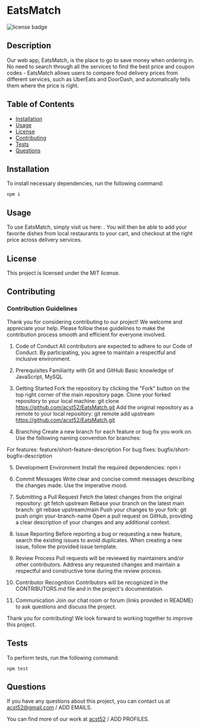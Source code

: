 # EatsMatch
![license badge](https://img.shields.io/badge/license-MIT-brightgreen)

## Description

Our web app, EatsMatch, is the place to go to save money when ordering in. No need to search through all the services to find the best price and coupon codes - EatsMatch allows users to compare food delivery prices from different services, such as UberEats and DoorDash, and automatically tells them where the price is right.

## Table of Contents

* [Installation](#installation)
* [Usage](#usage)
* [License](#license)
* [Contributing](#contributing)
* [Tests](#tests)
* [Questions](#questions)

## Installation

To install necessary dependencies, run the following command: 
```
npm i
```

## Usage

To use EatsMatch, simply visit us here: <HEROKU LINK>. You will then be able to add your favorite dishes from local restaurants to your cart, and checkout at the right price across delivery services.

## License

This project is licensed under the MIT license.

## Contributing

### Contribution Guidelines

Thank you for considering contributing to our project! We welcome and appreciate your help. Please follow these guidelines to make the contribution process smooth and efficient for everyone involved.

1. Code of Conduct
All contributors are expected to adhere to our Code of Conduct. By participating, you agree to maintain a respectful and inclusive environment.

2. Prerequisites
Familiarity with Git and GitHub
Basic knowledge of JavaScript, MySQL

3. Getting Started
Fork the repository by clicking the "Fork" button on the top right corner of the main repository page.
Clone your forked repository to your local machine: git clone https://github.com/acst52/EatsMatch.git
Add the original repository as a remote to your local repository: git remote add upstream https://github.com/acst52/EatsMatch.git

4. Branching
Create a new branch for each feature or bug fix you work on. Use the following naming convention for branches:

For features: feature/short-feature-description
For bug fixes: bugfix/short-bugfix-description

5. Development Environment
Install the required dependencies: npm i

6. Commit Messages
Write clear and concise commit messages describing the changes made. Use the imperative mood.

7. Submitting a Pull Request
Fetch the latest changes from the original repository: git fetch upstream
Rebase your branch on the latest main branch: git rebase upstream/main
Push your changes to your fork: git push origin your-branch-name
Open a pull request on GitHub, providing a clear description of your changes and any additional context.

8. Issue Reporting
Before reporting a bug or requesting a new feature, search the existing issues to avoid duplicates. When creating a new issue, follow the provided issue template.

9. Review Process
Pull requests will be reviewed by maintainers and/or other contributors. Address any requested changes and maintain a respectful and constructive tone during the review process.

10. Contributor Recognition
Contributors will be recognized in the CONTRIBUTORS.md file and in the project's documentation.

11. Communication
Join our chat room or forum (links provided in README) to ask questions and discuss the project.

Thank you for contributing! We look forward to working together to improve this project.

## Tests

To perform tests, run the following command: 
```
npm test
```

## Questions

If you have any questions about this project, you can contact us at acst52@gmail.com / ADD EMAILS.

You can find more of our work at [acst52](https://github.com/acst52/) / ADD PROFILES.
